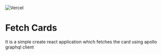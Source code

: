 
![Vercel](https://vercelbadge.vercel.app/api/ice-rahul/fetch-cards)

# Fetch Cards

It is a simple create react application which fetches the card using apollo graphql client
